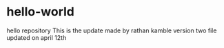 # hello-world
hello repository
This is the update 
made by rathan kamble
version two file updated 
on april 12th 
